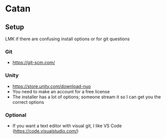 # Catan
## Setup
LMK if there are confusing install options or for git questions
### Git
- https://git-scm.com/
### Unity
- https://store.unity.com/download-nuo
- You need to make an account for a free license
- The installer has a lot of options; someone stream it so I can get you the correct options
### Optional
- If you want a text editor with visual git, I like VS Code (https://code.visualstudio.com/)
